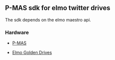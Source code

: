 ## P-MAS sdk for elmo twitter drives

The sdk depends on the elmo maestro api.

### Hardware

- [P-MAS](https://www.elmomc.com/product/platinum-maestro/)

- [Elmo Golden Drives](https://www.elmomc.com/products/industrial-environment/servo-drive-gold-family/)
